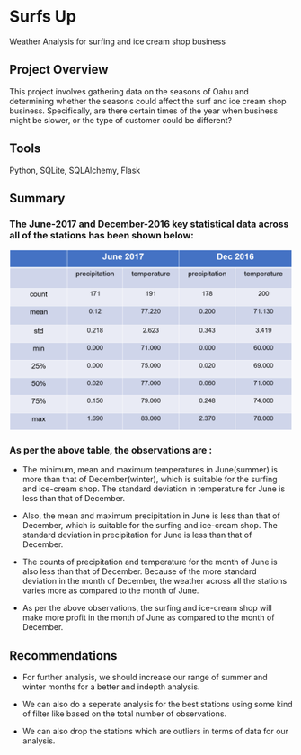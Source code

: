# Surfs Up
Weather Analysis for surfing and ice cream shop business

## Project Overview
This project involves gathering data on the seasons of Oahu and determining whether the seasons could affect the surf and ice cream shop business.
Specifically, are there certain times of the year when business might be slower, or the type of customer could be different?


## Tools
Python, SQLite, SQLAlchemy, Flask


## Summary

### The June-2017 and December-2016 key statistical data across all of the stations has been shown below:


![alt text](images/chart.png)


### As per the above table, the observations are :

- The minimum, mean and maximum temperatures in June(summer) is more than that of December(winter), which is suitable for the 
	surfing and ice-cream shop. The standard deviation in temperature for June  is less than that of December.

- Also, the mean and maximum precipitation in June is less than that of December, which is suitable for the surfing and 
   ice-cream shop. The standard deviation in precipitation for June  is less than that of December. 

- The counts of precipitation and temperature for the month of June is also less than that of December. Because of the
	more standard deviation in the month of December, the weather across all the stations varies more as compared to the 
	month of June. 

- As per the above observations, the surfing and ice-cream shop will make more profit in the month of June as compared to the 
	month of December.

## Recommendations 

- For further analysis, we should increase our range of summer and winter months for a better and indepth analysis.

- We can also do a seperate analysis for the best stations using some kind of filter like based on the total number of observations.

- We can also drop the stations which are outliers in terms of data for our analysis.